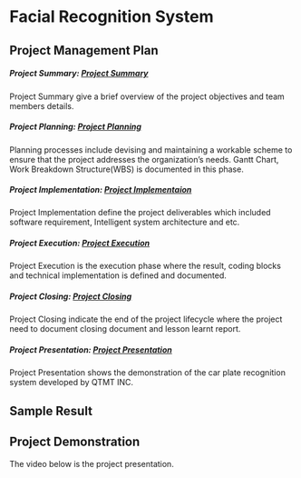 # Facial Recognition System

## Project Management Plan
##### Project Summary: [Project Summary](PMP_PLAN/A-PROJECT_SUMMARY.md)
Project Summary give a brief overview of the project objectives and team members details. 

##### Project Planning: [Project Planning](PMP_PLAN/B-PROJECT_PLANNING.md)
Planning processes include devising and maintaining a workable scheme to
ensure that the project addresses the organization’s needs. Gantt Chart, Work Breakdown Structure(WBS) is documented in this phase.

##### Project Implementation: [Project Implementaion](PMP_PLAN/C-PROJECT_IMPLEMENTATION.md)
Project Implementation define the project deliverables which included software requirement, Intelligent system architecture and etc.

##### Project Execution: [Project Execution](PMP_PLAN/D-PROJECT_EXECUTION.md)
Project Execution is the execution phase where the result, coding blocks and technical implementation is defined and documented.

##### Project Closing: [Project Closing](PMP_PLAN/E-PROJECT_CLOSING.md)
Project Closing indicate the end of the project lifecycle where the project need to document closing document and lesson learnt report.

##### Project Presentation: [Project Presentation](PMP_PLAN/F-PROJECT_PRESENTATION.md)
Project Presentation shows the demonstration of the car plate recognition system developed by QTMT INC. 
## Sample Result

## Project Demonstration
The video below is the project presentation.

